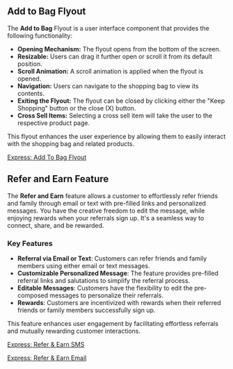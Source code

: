 ## Add to Bag Flyout

The **Add to Bag** Flyout is a user interface component that provides the following functionality:

- **Opening Mechanism:** The flyout opens from the bottom of the screen.
- **Resizable:** Users can drag it further open or scroll it from its default position.
- **Scroll Animation:** A scroll animation is applied when the flyout is opened.
- **Navigation:** Users can navigate to the shopping bag to view its contents.
- **Exiting the Flyout:** The flyout can be closed by clicking either the "Keep Shopping" button or the close (X) button.
- **Cross Sell Items:** Selecting a cross sell item will take the user to the respective product page.

This flyout enhances the user experience by allowing them to easily interact with the shopping bag and related products.

[Express: Add To Bag Flyout](https://player.vimeo.com/video/857578763?badge=0&amp;autopause=0&amp;player_id=0&amp;app_id=58479)

## Refer and Earn Feature

The **Refer and Earn** feature allows a customer to effortlessly refer friends and family through email or text with pre-filled links and personalized messages. You have the creative freedom to edit the message, while enjoying rewards when your referrals sign up. It's a seamless way to connect, share, and be rewarded.

### Key Features

- **Referral via Email or Text**: Customers can refer friends and family members using either email or text messages.
- **Customizable Personalized Message**: The feature provides pre-filled referral links and salutations to simplify the referral process.
- **Editable Messages**: Customers have the flexibility to edit the pre-composed messages to personalize their referrals.
- **Rewards**: Customers are incentivized with rewards when their referred friends or family members successfully sign up.

This feature enhances user engagement by facilitating effortless referrals and mutually rewarding customer interactions.

[Express: Refer & Earn SMS](https://player.vimeo.com/video/857612190?badge=0&amp;autopause=0&amp;player_id=0&amp;app_id=58479)

[Express: Refer & Earn Email](assets/RAFemail.gif)


